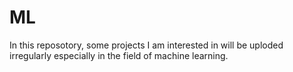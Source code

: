 # ML

In this reposotory, some projects I am interested in will be uploded irregularly especially in the field of machine learning.
